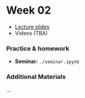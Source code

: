 # Week 02

* [Lecture slides](https://docs.google.com/presentation/d/1J9cJfamAQJqXPOTT4TRWlbg7LaxWrY5d5oVoVBfpeKs/edit?usp=sharing)
* Videos (TBA)

### Practice & homework
* __Seminar:__ `./seminar.ipynb`

### Additional Materials
...